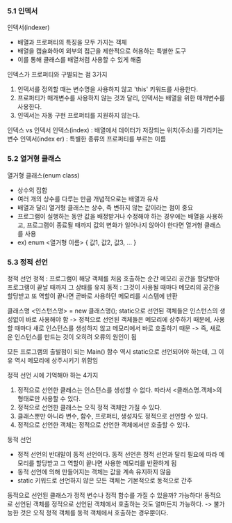 ### 5.1 인덱서

인덱서(indexer)
- 배열과 프로퍼티의 특징을 모두 가지는 객체
- 배열을 캡슐화하여 외부의 접근을 제한적으로 허용하는 특별한 도구
- 이를 통해 클래스를 배열처럼 사용할 수 있게 해줌

인덱스가 프로퍼티와 구별되는 점 3가지
1. 인덱서를 정의할 때는 변수명을 사용하지 않고 'this' 키워드를 사용한다.
2. 프로퍼티가 매개변수를 사용하지 않는 것과 달리, 인덱서는 배열을 위한 매개변수를 사용한다.
3. 인덱서는 자동 구현 프로퍼티를 지원하지 않는다.

인덱스 vs 인덱서
인덱스(index) : 배열에서 데이터가 저장되는 위치(주소)를 가리키는 변수
인덱서(index
er) : 특별한 종류의 프로퍼티를 부르는 이름

### 5.2 열거형 클래스

열거형 클래스(enum class)
- 상수의 집합
- 여러 개의 상수를 다루는 만큼 개념적으로는 배열과 유사
- 배열과 달리 열거형 클래스는 상수, 즉 변하지 않는 값이라는 점이 중요
- 프로그램이 실행하는 동안 값을 배정받거나 수정해야 하는 경우에는 배열을 사용하고, 프로그램이 종료될 때까지 값의 변화가 일어나지 않아야 한다면 열거형 클래스를 사용
- ex) enum <열거형 이름> { 값1, 값2, 값3, ... }

### 5.3 정적 선언

정적 선언
정적 : 프로그램이 해당 객체를 처음 호출하는 순간 메모리 공간을 할당받아 프로그램이 끝날 때까지 그 상태를 유지
동적 : 그것이 사용될 때마다 메모리의 공간을 할당받고 또 역할이 끝나면 곧바로 사용하던 메모리를 시스템에 반환

클래스명 <인스턴스명> = new 클래스명();
static으로 선언된 객체들은 인스턴스의 생성없이 바로 사용해야 함
-> 정적으로 선언된 객체들은 메모리에 상주하기 때문에, 사용할 때마다 새로 인스턴스를 생성하지 않고 메모리에서 바로 호출하기 때문
-> 즉, 새로운 인스턴스를 만드는 것이 오히려 오류의 원인이 됨

모든 프로그램의 출발점이 되는 Main() 함수 역시 static으로 선언되어야 하는데, 그 이유 역시 메모리에 상주시키기 위함임

정적 선언 시에 기억해야 하는 4가지
1. 정적으로 선언한 클래스는 인스턴스를 생성할 수 없다. 따라서 <클래스명.객체>의 형태로만 사용할 수 있다.
2. 정적으로 선언한 클래스는 오직 정적 객체만 가질 수 있다.
3. 클래스뿐만 아니라 변수, 함수, 프로퍼티, 생성자도 정적으로 선언할 수 있다.
4. 정적으로 선언한 객체는 정적으로 선언한 객체에서만 호출할 수 있다.

동적 선언
- 정적 선언의 반대말이 동적 선언이다. 동적 선언은 정적 선언과 달리 필요에 따라 메모리를 할당받고 그 역할이 끝나면 사용한 메모리를 반환하게 됨
- 동적 선언에 의해 만들어지는 객체는 값을 계속 유지하지 않음
- static 키워드로 선언하지 않은 모든 객체는 기본적으로 동적으로 간주

동적으로 선언된 클래스가 정적 변수나 정적 함수를 가질 수 있을까? 가능하다!
동적으로 선언된 객체를 정적으로 선언된 객체에서 호출하는 것도 얼마든지 가능하다.
-> 불가능한 것은 오직 정적 객체를 동적 객체에서 호출하는 경우뿐이다.
